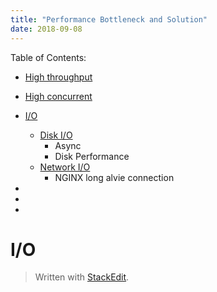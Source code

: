 ```yaml
---
title: "Performance Bottleneck and Solution"
date: 2018-09-08
---
```


Table of Contents:

* [High throughput]()
* [High concurrent]()

* [I/O](#I/O)
    * [Disk I/O](#config-schema)
      * Async
      * Disk Performance  
    * [Network I/O](#loading-configuration)
      * NGINX  long alvie connection
 *
 *
*
# I/O
> Written with [StackEdit](https://stackedit.io/).
<!--stackedit_data:
eyJoaXN0b3J5IjpbLTEzMTIxMTQ5NDksLTE5NzA3NDIyODBdfQ
==
-->
